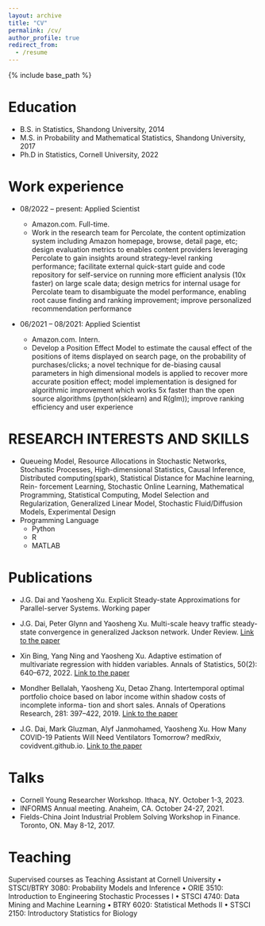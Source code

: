 ```yaml
---
layout: archive
title: "CV"
permalink: /cv/
author_profile: true
redirect_from:
  - /resume
---
```


{% include base_path %}

Education
======
* B.S. in Statistics, Shandong University, 2014
* M.S. in Probability and Mathematical Statistics, Shandong University, 2017
* Ph.D in Statistics, Cornell University, 2022

Work experience
======
* 08/2022 – present: Applied Scientist
  * Amazon.com. Full-time.
  * Work in the research team for Percolate, the content optimization system including Amazon homepage,
browse, detail page, etc; design evaluation metrics to enables content providers leveraging Percolate to gain insights around strategy-level ranking performance; facilitate external quick-start guide and code repository for self-service on running more efficient analysis (10x faster) on large scale data; design metrics for internal usage for Percolate team to disambiguate the model performance, enabling root cause finding and ranking improvement; improve personalized recommendation performance

* 06/2021 – 08/2021: Applied Scientist 
  * Amazon.com. Intern.
  * Develop a Position Effect Model to estimate the causal effect of the positions of items displayed on search page, on the probability of purchases/clicks; a novel technique for de-biasing causal parameters in high dimensional models is applied to recover more accurate position effect; model implementation is designed for algorithmic improvement which works 5x faster than the open source algorithms (python(sklearn) and R(glm)); improve ranking efficiency and user experience
  
RESEARCH INTERESTS AND SKILLS
======
* Queueing Model, Resource Allocations in Stochastic Networks, Stochastic Processes, High-dimensional Statistics, Causal Inference, Distributed computing(spark), Statistical Distance for Machine learning, Rein- forcement Learning, Stochastic Online Learning, Mathematical Programming, Statistical Computing, Model Selection and Regularization, Generalized Linear Model, Stochastic Fluid/Diffusion Models, Experimental Design
* Programming Language
  * Python
  * R
  * MATLAB

Publications
======
* J.G. Dai and Yaosheng Xu.
Explicit Steady-state Approximations for Parallel-server Systems. Working paper

* J.G. Dai, Peter Glynn and Yaosheng Xu.
Multi-scale heavy traffic steady-state convergence in generalized Jackson network. Under Review. [Link to the paper](https://arxiv.org/abs/2304.01499)

* Xin Bing, Yang Ning and Yaosheng Xu.
Adaptive estimation of multivariate regression with hidden variables. Annals of Statistics, 50(2): 640–672, 2022. [Link to the paper](https://projecteuclid.org/journals/annals-of-statistics/volume-50/issue-2/Adaptive-estimation-in-multivariate-response-regression-with-hidden-variables/10.1214/21-AOS2059.short)

* Mondher Bellalah, Yaosheng Xu, Detao Zhang.
Intertemporal optimal portfolio choice based on labor income within shadow costs of incomplete informa- tion and short sales.
Annals of Operations Research, 281: 397–422, 2019. [Link to the paper](https://link.springer.com/article/10.1007/s10479-018-2901-4)

* J.G. Dai, Mark Gluzman, Alyf Janmohamed, Yaosheng Xu. How Many COVID-19 Patients Will Need Ventilators Tomorrow? medRxiv, covidvent.github.io. [Link to the paper](https://www.medrxiv.org/content/10.1101/2020.05.18.20105783v2.full)

  
Talks
======

* Cornell Young Researcher Workshop. Ithaca, NY. October 1-3, 2023.
* INFORMS Annual meeting. Anaheim, CA. October 24-27, 2021.
* Fields-China Joint Industrial Problem Solving Workshop in Finance. Toronto, ON. May 8-12, 2017.
  
Teaching
======
Supervised courses as Teaching Assistant at Cornell University
• STSCI/BTRY 3080: Probability Models and Inference
• ORIE 3510: Introduction to Engineering Stochastic Processes I • STSCI 4740: Data Mining and Machine Learning
• BTRY 6020: Statistical Methods II
• STSCI 2150: Introductory Statistics for Biology
  

